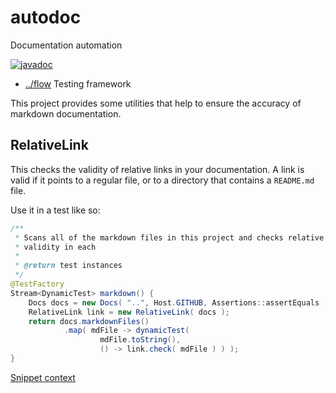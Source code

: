 
<!-- title start -->

# autodoc

Documentation automation

[![javadoc](https://javadoc.io/badge2/com.mastercard.test.flow/autodoc/javadoc.svg)](https://javadoc.io/doc/com.mastercard.test.flow/autodoc)

 * [../flow](https://github.com/Mastercard/flow) Testing framework

<!-- title end -->

This project provides some utilities that help to ensure the accuracy of markdown documentation.

## RelativeLink

This checks the validity of relative links in your documentation. A link is valid if it points to a regular file, or to a directory that contains a `README.md` file.

Use it in a test like so:


<!-- snippet start -->

<!-- LinkTest!:relative_link_usage -->

```java
/**
 * Scans all of the markdown files in this project and checks relative link
 * validity in each
 *
 * @return test instances
 */
@TestFactory
Stream<DynamicTest> markdown() {
	Docs docs = new Docs( "..", Host.GITHUB, Assertions::assertEquals );
	RelativeLink link = new RelativeLink( docs );
	return docs.markdownFiles()
			.map( mdFile -> dynamicTest(
					mdFile.toString(),
					() -> link.check( mdFile ) ) );
}
```
[Snippet context](../doc/src/test/java/com/mastercard/test/flow/doc/LinkTest.java#L27-L41)

<!-- snippet end -->
